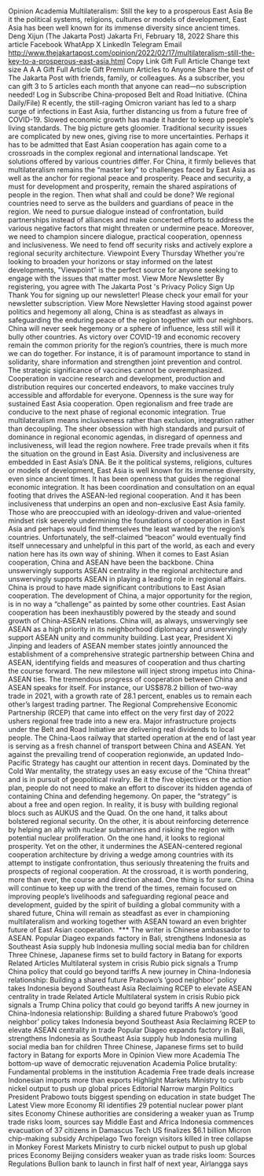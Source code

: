 # 

Opinion
Academia
Multilateralism: Still the key to a prosperous East Asia
Be it the political systems, religions, cultures or models of development, East Asia has been&nbsp;well known for its immense diversity&nbsp;since ancient times.
Deng Xijun
(The Jakarta Post)
Jakarta
Fri, February 18, 2022
Share this article
Facebook
WhatApp
X
LinkedIn
Telegram
Email
http://www.thejakartapost.com/opinion/2022/02/17/multilateralism-still-the-key-to-a-prosperous-east-asia.html
Copy Link
Gift Full Article
Change text size
A
A
A
Gift Full Article
Gift Premium Articles
to Anyone
Share the best of The Jakarta Post with friends, family, or colleagues. As a subscriber, you can gift 3 to 5 articles each month that anyone can read—no subscription needed!
Log in
Subscribe
China-proposed Belt and Road Initiative. (China Daily/File)
R
ecently, the still-raging Omicron variant has led to a sharp surge of infections in East Asia, further distancing us from a future free of COVID-19. Slowed economic growth has made it harder to keep up people’s living standards.
The big picture gets gloomier. Traditional security issues are complicated by new ones, giving rise to more uncertainties. Perhaps it has to be admitted that East Asian cooperation has again come to a crossroads in the complex regional and international landscape.
Yet solutions offered by various countries differ. For China, it firmly believes that multilateralism remains the “master key” to challenges faced by East Asia as well as the anchor for regional peace and prosperity.
Peace and security, a must for development and prosperity, remain the shared aspirations of people in the region. Then what shall and could be done?
We regional countries need to serve as the builders and guardians of peace in the region. We need to pursue dialogue instead of confrontation, build partnerships instead of alliances and make concerted efforts to address the various negative factors that might threaten or undermine peace.
Moreover, we need to champion sincere dialogue, practical cooperation, openness and inclusiveness. We need to fend off security risks and actively explore a regional security architecture.
Viewpoint
Every Thursday
Whether you're looking to broaden your horizons or stay informed on the latest developments, "Viewpoint" is the perfect source for anyone seeking to engage with the issues that matter most.
View More Newsletter
By registering, you agree with
The Jakarta Post
's
Privacy Policy
Sign Up
Thank You
for signing up our newsletter!
Please check your email for your newsletter subscription.
View More Newsletter
Having stood against power politics and hegemony all along, China is as steadfast as always in safeguarding the enduring peace of the region together with our neighbors. China will never seek hegemony or a sphere of influence, less still will it bully other countries.
As victory over COVID-19 and economic recovery remain the common priority for the region’s countries, there is much more we can do together.
For instance, it is of paramount importance to stand in solidarity, share information and strengthen joint prevention and control. The strategic significance of vaccines cannot be overemphasized. Cooperation in vaccine research and development, production and distribution requires our concerted endeavors, to make vaccines truly accessible and affordable for everyone.
Openness is the sure way for sustained East Asia cooperation. Open regionalism and free trade are conducive to the next phase of regional economic integration. True multilateralism means inclusiveness rather than exclusion, integration rather than decoupling. The sheer obsession with high standards and pursuit of dominance in regional economic agendas, in disregard of openness and inclusiveness, will lead the region nowhere. Free trade prevails when it fits the situation on the ground in East Asia.
Diversity and inclusiveness are embedded in East Asia’s DNA. Be it the political systems, religions, cultures or models of development, East Asia is&nbsp;well known for its immense diversity, even since ancient times. It has been openness that guides the regional economic integration. It has been coordination and consultation on an equal footing that drives the ASEAN-led regional cooperation. And it has been inclusiveness that underpins an open and non-exclusive East Asia family.
Those who are preoccupied with an ideology-driven and value-oriented mindset risk severely undermining the foundations of cooperation in East Asia and perhaps would find themselves the least wanted by the region’s countries. Unfortunately, the self-claimed “beacon” would eventually find itself unnecessary and unhelpful in this part of the world, as each and every nation here has its own way of shining.
When it comes to East Asian cooperation, China and ASEAN have been the backbone. China unswervingly supports ASEAN centrality in the regional architecture and unswervingly supports ASEAN in playing a leading role in regional affairs. China is proud to have made significant contributions to East Asian cooperation. The development of China, a major opportunity for the region, is in no way a “challenge” as painted by some other countries.
East Asian cooperation has been inexhaustibly powered by the steady and sound growth of China-ASEAN relations. China will, as always, unswervingly see ASEAN as a high priority in its neighborhood diplomacy and unswervingly support ASEAN unity and community building. Last year, President Xi Jinping and leaders of ASEAN member states jointly announced the establishment of a comprehensive strategic partnership between China and ASEAN, identifying fields and measures of cooperation and thus charting the course forward. The new milestone will inject strong impetus into China-ASEAN ties.
The tremendous progress of cooperation between China and ASEAN speaks for itself. For instance, our US$878.2 billion of two-way trade in 2021, with a growth rate of 28.1 percent, enables us to remain each other’s largest trading partner. The Regional Comprehensive Economic Partnership (RCEP) that came into effect on the very first day of 2022 ushers regional free trade into a new era. Major infrastructure projects under the Belt and Road Initiative are delivering real dividends to local people. The China-Laos railway that started operation at the end of last year is serving as a fresh channel of transport between China and ASEAN.
Yet against the prevailing trend of cooperation regionwide, an updated Indo-Pacific Strategy has caught our attention in recent days. Dominated by the Cold War mentality, the strategy uses an easy excuse of the “China threat” and is in pursuit of geopolitical rivalry. Be it the five objectives or the action plan, people do not need to make an effort to discover its hidden agenda of containing China and defending hegemony.
On paper, the “strategy” is about a free and open region. In reality, it is busy with building regional blocs such as AUKUS and the Quad.
On the one hand, it talks about bolstered regional security. On the other, it is about reinforcing deterrence by helping an ally with nuclear submarines and risking the region with potential nuclear proliferation.
On the one hand, it looks to regional prosperity. Yet on the other, it undermines the ASEAN-centered regional cooperation architecture by driving a wedge among countries with its attempt to instigate confrontation, thus seriously threatening the fruits and prospects of regional cooperation.
At the crossroad, it is worth pondering, more than ever, the course and direction ahead. One thing is for sure. China will continue to keep up with the trend of the times, remain focused on improving people’s livelihoods and safeguarding regional peace and development, guided by the spirit of building a global community with a shared future, China will remain as steadfast as ever in championing multilateralism and working together with ASEAN toward an even brighter future of East Asian cooperation.
&nbsp;***
The writer is Chinese ambassador to ASEAN.
Popular
Diageo expands factory in Bali, strengthens Indonesia as Southeast Asia supply hub
Indonesia mulling social media ban for children
Three Chinese, Japanese firms set to build factory in Batang for exports
Related Articles
Multilateral system in crisis
Rubio pick signals a Trump China policy that could go beyond tariffs
A new journey in China-Indonesia relationship: Building a shared future
Prabowo’s ‘good neighbor’ policy takes Indonesia beyond Southeast Asia
Reclaiming RCEP to elevate ASEAN centrality in trade
Related Article
Multilateral system in crisis
Rubio pick signals a Trump China policy that could go beyond tariffs
A new journey in China-Indonesia relationship: Building a shared future
Prabowo’s ‘good neighbor’ policy takes Indonesia beyond Southeast Asia
Reclaiming RCEP to elevate ASEAN centrality in trade
Popular
Diageo expands factory in Bali, strengthens Indonesia as Southeast Asia supply hub
Indonesia mulling social media ban for children
Three Chinese, Japanese firms set to build factory in Batang for exports
More in Opinion
View more
Academia
The bottom-up wave of democratic rejuvenation
Academia
Police brutality: Fundamental problems in the institution
Academia
Free trade deals increase Indonesian imports more than exports
Highlight
Markets
Ministry to curb nickel output to push up global prices
Editorial
Narrow margin
Politics
President Prabowo touts biggest spending on education in state budget
The Latest
View more
Economy
RI identifies 29 potential nuclear power plant sites
Economy
Chinese authorities are considering a weaker yuan as Trump trade risks loom, sources say
Middle East and Africa
Indonesia commences evacuation of 37 citizens in Damascus
Tech
US finalizes $6.1 billion Micron chip-making subsidy
Archipelago
Two foreign visitors killed in tree collapse in Monkey Forest
Markets
Ministry to curb nickel output to push up global prices
Economy
Beijing considers weaker yuan as trade risks loom: Sources
Regulations
Bullion bank to launch in first half of next year, Airlangga says